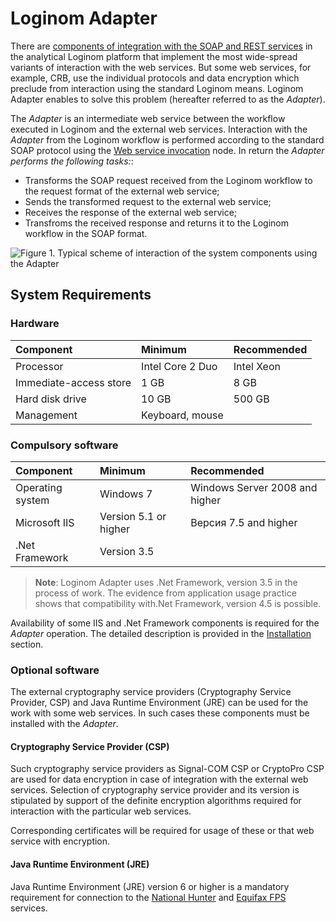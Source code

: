 # Loginom Adapter

There are [components of integration with the SOAP and REST services](https://help.loginom.ru/userguide/integration/web-services/) in the analytical Loginom platform that implement the most wide-spread variants of interaction with the web services. But some web services, for example, CRB, use the individual protocols and data encryption which preclude from interaction using the standard Loginom means. Loginom Adapter enables to solve this problem (hereafter referred to as the *Adapter*).

The *Adapter* is an intermediate web service between the workflow executed in Loginom and the external web services. Interaction with the *Adapter* from the Loginom workflow is performed according to the standard SOAP protocol using the [Web service invocation](https://help.loginom.ru/userguide/processors/integration/calling-web-service.html) node. In return the *Adapter performs the following tasks:*:

- Transforms the SOAP request received from the Loginom workflow to the request format of the external web service;
- Sends the transformed request to the external web service;
- Receives the response of the external web service;
- Transfroms the received response and returns it to the Loginom workflow in the SOAP format.

![Figure 1. Typical scheme of interaction of the system components using the Adapter](component_interaction_scheme.png)

## System Requirements

### Hardware

| Component | Minimum | Recommended |
|:--- |:---|:--- |
| Processor | Intel Core 2 Duo | Intel Xeon |
| Immediate-access store | 1 GB | 8 GB |
| Hard disk drive | 10 GB | 500 GB |
| Management | Keyboard, mouse | &nbsp; |

### Compulsory software

| Component | Minimum | Recommended |
|:--- |:---|:--- |
| Operating system | Windows 7 | Windows Server 2008 and higher |
| Microsoft IIS | Version 5.1 or higher | Версия 7.5 and higher |
| .Net Framework | Version 3.5 | &nbsp; |

> **Note**: Loginom Adapter uses .Net Framework, version 3.5 in the process of work. The evidence from application usage practice shows that compatibility with.Net Framework, version 4.5 is possible.

Availability of some IIS and .Net Framework components is required for the  *Adapter* operation. The detailed description is provided in the [Installation](.\setup\README.md) section.

### Optional software

The external cryptography service providers (Cryptography Service Provider, CSP) and Java Runtime Environment (JRE) can be used for the work with some web services. In such cases these components must be installed with the *Adapter*.

#### Cryptography Service Provider (CSP)

Such cryptography service providers as Signal-COM CSP or CryptoPro CSP are used for data encryption in case of integration with the external web services. Selection of cryptography service provider and its version is stipulated by support of the definite encryption algorithms required for interaction with the particular web services.

Corresponding certificates will be required for usage of these or that web service with encryption.

#### Java Runtime Environment (JRE)

Java Runtime Environment (JRE) version 6 or higher is a mandatory requirement for connection to the [National Hunter](https://bki-okb.ru/corp/services/national-hunter) and [Equifax FPS](https://www.equifax.ru) services.
